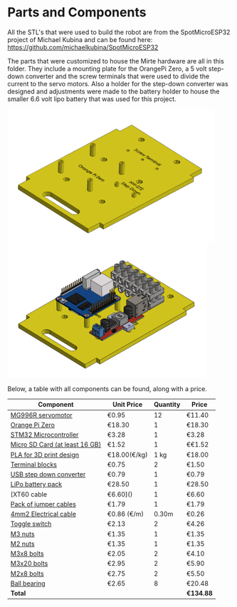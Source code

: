 # Parts and Components

All the STL's that were used to build the robot are from the SpotMicroESP32 project of Michael Kubina and can be found here:
https://github.com/michaelkubina/SpotMicroESP32

The parts that were customized to house the Mirte hardware are all in this folder. They include a mounting plate for the OrangePi Zero, a 5 volt step-down converter and the screw terminals that were used to divide the current to the servo motors. Also a holder for the step-down converter was designed and adjustments were made to the battery holder to house the smaller 6.6 volt lipo battery that was used for this project.  

<img src="Docs/CircuitBoardB&Y.PNG" height="300"/><img src="Docs/CircuitBoardB&Y_Components.PNG"  height = "300"/>

Below, a table with all components can be found, along with a price. 

<a test="https://nl.wikipedia.org/wiki/Euroteken"></a>

| **Component** | **Unit Price** | **Quantity** | **Price** | 
| --- | --- | --- | --- |
| [MG996R servomotor](https://nl.aliexpress.com/item/1005002401494033.html?gatewayAdapt=glo2nld&_randl_currency=EUR&_randl_shipto=NL&src=google&src=google&albch=shopping&acnt=494-037-6276&slnk=&plac=&mtctp=&albbt=Google_7_shopping&albagn=888888&isSmbAutoCall=false&needSmbHouyi=false&albcp=6459980570&albag=76980386066&trgt=539263010115&crea=nl1005002401494033&netw=u&device=c&albpg=539263010115&albpd=nl1005002401494033&gclid=CjwKCAiA24SPBhB0EiwAjBgkhtZn1nGwebyr0YrxPG9MMPrCdABAa8YDOLLJ6hoeDrqgQRhS2R0M6hoC9wgQAvD_BwE&gclsrc=aw.ds&aff_fcid=3b851b9753ad48349a96ad4f84588ec5-1642165276964-00391-UneMJZVf&aff_fsk=UneMJZVf&aff_platform=aaf&sk=UneMJZVf&aff_trace_key=3b851b9753ad48349a96ad4f84588ec5-1642165276964-00391-UneMJZVf&terminal_id=ef4a460e5edf4aaebe4ec8a29cc925d7) | €0.95 | 12 | €11.40 |
| [Orange Pi Zero](https://nl.aliexpress.com/item/1005002918902225.html?gatewayAdapt=glo2nld&_randl_currency=EUR&_randl_shipto=NL&src=google&aff_fcid=4ba3e075c05747568311128695b6a972-1642165496735-00013-UneMJZVf&aff_fsk=UneMJZVf&aff_platform=aaf&sk=UneMJZVf&aff_trace_key=4ba3e075c05747568311128695b6a972-1642165496735-00013-UneMJZVf&terminal_id=ef4a460e5edf4aaebe4ec8a29cc925d7) | €18.30 | 1 | €18.30 |
| [STM32 Microcontroller](https://nl.aliexpress.com/item/1005002721621360.html?gatewayAdapt=glo2nld&_randl_currency=EUR&_randl_shipto=NL&src=google&src=google&albch=shopping&acnt=494-037-6276&slnk=&plac=&mtctp=&albbt=Google_7_shopping&albagn=888888&isSmbAutoCall=false&needSmbHouyi=false&albcp=12556492032&albag=121061693882&trgt=1284054470089&crea=nl1005002721621360&netw=u&device=c&albpg=1284054470089&albpd=nl1005002721621360&gclid=CjwKCAiA24SPBhB0EiwAjBgkhvnzVnNYzRQXN9Bvs2YEji48udlsXwkAvSa_gaiCFRj4LWFSFVXkWRoC04IQAvD_BwE&gclsrc=aw.ds&aff_fcid=39d7015f80ba43c9bd768ea85c624c64-1642165518538-05320-UneMJZVf&aff_fsk=UneMJZVf&aff_platform=aaf&sk=UneMJZVf&aff_trace_key=39d7015f80ba43c9bd768ea85c624c64-1642165518538-05320-UneMJZVf&terminal_id=ef4a460e5edf4aaebe4ec8a29cc925d7) | €3.28 | 1 | €3.28 |
| [Micro SD Card (at least 16 GB)](https://nl.aliexpress.com/item/1005003698975403.html?spm=a2g0o.productlist.0.0.6f541b94OASxMJ&algo_pvid=64a5f68a-2f6c-43f3-8a00-85057e662b90&algo_exp_id=64a5f68a-2f6c-43f3-8a00-85057e662b90-39&pdp_ext_f=%7B%22sku_id%22%3A%2212000026851524250%22%7D&pdp_pi=-1%3B1.51%3B-1%3B-1%40salePrice%3BEUR%3Bsearch-mainSearch)| €1.52 | 1 | €€1.52 |
| [PLA for 3D print design]() | €18.00(€/kg) | 1 kg | €18.00 |
| [Terminal blocks]() | €0.75 | 2 | €1.50 |
| [USB step down converter]() | €0.79 | 1 | €0.79 |
| [LiPo battery pack]() | €28.50 | 1 | €28.50 |
| [XT60 cable | €6.60]() | 1 | €6.60 |
| [Pack of jumper cables]() | €1.79 | 1 | €1.79 |
| [4mm2 Electrical cable]() | €0.86 (€/m) | 0.30m | €0.26 |
| [Toggle switch]() | €2.13 | 2 | €4.26 |
| [M3 nuts]() | €1.35 | 1 | €1.35 |
| [M2 nuts]() | €1.35 | 1 | €1.35 |
| [M3x8 bolts]() | €2.05 | 2 | €4.10 |
| [M3x20 bolts]() | €2.95 | 2 | €5.90 |
| [M2x8 bolts]() | €2.75 | 2 | €5.50 |
| [Ball bearing]() | €2.65 | 8 | €20.48 |
| **Total** | | | **€134.88** | 

